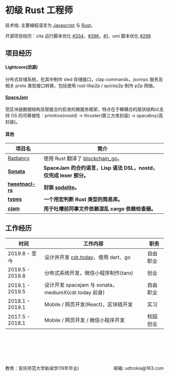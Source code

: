 # 初级 Rust 工程师

技术栈: 主要编程语言为 [Javascript](https://clearloop.github.io/find-a-job/web.html) 与 [Rust](https://clearloop.github.io/find-a-job/rust.html)。

开源项目经历：cita 运行脚本优化 [#334](https://github.com/cryptape/cita/pull/334)，[#396](https://github.com/cryptape/cita/pull/396)，[#1](https://github.com/cryptape/homebrew-cita/pull/1)、umi 脚本优化  [#298](https://github.com/umijs/umi/pull/298)



## 项目经历

#### Lightcore(闭源)

分布式存储系统，在其中制作 sled 存储接口，clap commands，jsonrpc 服务及相关 proto 类型接口转换，包括使用 rust-libp2p / quickp2p 制作 p2p 网络。

#### [SpaceJam](https://crates.io/crates/spacejam)

受区块链数据结构及智能合约启发的微服务框架，特点在于解耦合的层状结构以支持 OS 的可移植性：primitive(nostd) -> thruster(第三方库封装) -> spaceboy(高封装)。

#### 其他

| 项目名                                                    | 简介                                                                        |
| --------------------------------------------------------- | ------------------------------------------------------------                |
| [Radiancy](https://github.com/udtrokia/Radiancy)          | 使用 Rust 翻译了 [blockchain_go](https://github.com/Jeiwan/blockchain_go)。 |
| __[Sonata](https://crates.io/crates/sonata)__             | __SpaceJam 的合约语言，Lisp 语法 DSL，nostd，仅完成 lexer 部分。__          |
| __[tweetnacl-rs](https://crates.io/crates/tweetnacl-rs)__ | __封装 [sodalite](https://crates.io/crates/sodalite)。__              |
| __[types](https://crates.io/crates/types)__               | __一个用宏判断 Rust 类型的简易库。__                                        |
| __[cjam](https://crates.io/crates/cjam)__                 | __用于吐槽前同事文件依赖混乱 cargo 依赖检查器。__                           |



## 工作经历

| 时间            | 工作内容                                                                  | 职务     |
| --------------- | ------------------------------------------------------------              | -------- |
| 2019.8 - 至今   | 设计并开发 [cdr.today](https://cdr-today.github.io/intro/)，使用 dart、go | 自由职业 |
| 2019.5 - 2019.8 | 分布式系统开发，微信小程序制作(taro)                                      | 创业     |
| 2019.1 - 2019.5 | 设计开发 spacejam 与 sonata，mediumX(cdr.today 前身)                      | 自由职业 |
| 2018.1 - 2019.1 | Mobile / 网页开发(React)，区块链开发                                      | 实习     |
| 2017.5 - 2018.1 | Mobile / 网页开发 / 微信小程序开发                                        | 校园创业 |


<br><br>
---
<br>
<div style='display: flex; justify-content: space-between;'>
  <div>教育：安庆师范大学新闻学(19年毕业) </div>
  <div> 邮箱: udtrokia@163.com </div>
</div>
